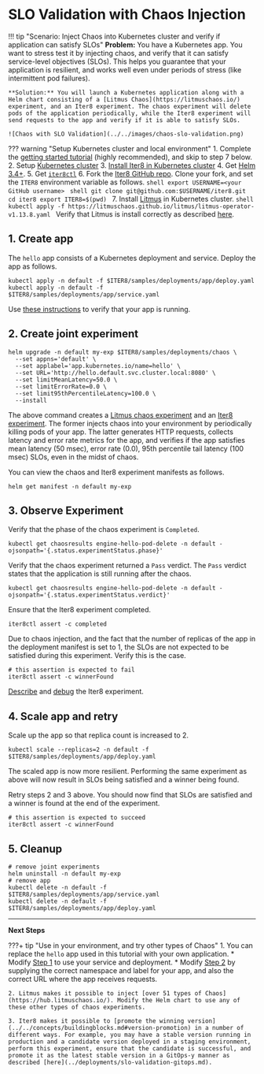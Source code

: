 # SLO Validation with Chaos Injection

!!! tip "Scenario: Inject Chaos into Kubernetes cluster and verify if application can satisfy SLOs"
    **Problem:** You have a Kubernetes app. You want to stress test it by injecting chaos, and verify that it can satisfy service-level objectives (SLOs). This helps you guarantee that your application is resilient, and works well even under periods of stress (like intermittent pod failures).

    **Solution:** You will launch a Kubernetes application along with a Helm chart consisting of a [Litmus Chaos](https://litmuschaos.io/) experiment, and an Iter8 experiment. The chaos experiment will delete pods of the application periodically, while the Iter8 experiment will send requests to the app and verify if it is able to satisfy SLOs.

    ![Chaos with SLO Validation](../../images/chaos-slo-validation.png)

??? warning "Setup Kubernetes cluster and local environment"
    1. Complete the [getting started tutorial](../../getting-started/first-experiment.md) (highly recommended), and skip to step 7 below.
    2. Setup [Kubernetes cluster](../../getting-started/setup-for-tutorials.md#local-kubernetes-cluster)
    3. [Install Iter8 in Kubernetes cluster](../../getting-started/install.md)
    4. Get [Helm 3.4+](https://helm.sh/docs/intro/install/).
    5. Get [`iter8ctl`](../../getting-started/install.md#install-iter8ctl)
    6. Fork the [Iter8 GitHub repo](https://github.com/iter8-tools/iter8). Clone your fork, and set the `ITER8` environment variable as follows.
    ```shell
    export USERNAME=<your GitHub username>
    ```
    ```shell
    git clone git@github.com:$USERNAME/iter8.git
    cd iter8
    export ITER8=$(pwd)
    ```
    7. Install [Litmus](https://litmuschaos.io/) in Kubernetes cluster.
    ```shell
    kubectl apply -f https://litmuschaos.github.io/litmus/litmus-operator-v1.13.8.yaml
    ```
    Verify that Litmus is install correctly as described [here](https://v1-docs.litmuschaos.io/docs/getstarted/#install-litmus).

## 1. Create app
The `hello` app consists of a Kubernetes deployment and service. Deploy the app as follows.

```shell
kubectl apply -n default -f $ITER8/samples/deployments/app/deploy.yaml
kubectl apply -n default -f $ITER8/samples/deployments/app/service.yaml
```

Use [these instructions](../../getting-started/first-experiment.md#1a-verify-app-is-running) to verify that your app is running.

## 2. Create joint experiment
```shell
helm upgrade -n default my-exp $ITER8/samples/deployments/chaos \
  --set appns='default' \
  --set applabel='app.kubernetes.io/name=hello' \
  --set URL='http://hello.default.svc.cluster.local:8080' \
  --set limitMeanLatency=50.0 \
  --set limitErrorRate=0.0 \
  --set limit95thPercentileLatency=100.0 \
  --install
```

The above command creates a [Litmus chaos experiment](https://litmuschaos.io/) and an [Iter8 experiment](../../concepts/whatisiter8.md#what-is-an-iter8-experiment). The former injects chaos into your environment by periodically killing pods of your app. The latter generates HTTP requests, collects latency and error rate metrics for the app, and verifies if the app satisfies mean latency (50 msec), error rate (0.0), 95th percentile tail latency (100 msec) SLOs, even in the midst of chaos.

You can view the chaos and Iter8 experiment manifests as follows.
```shell
helm get manifest -n default my-exp
```

## 3. Observe Experiment
Verify that the phase of the chaos experiment is `Completed`.
```shell
kubectl get chaosresults engine-hello-pod-delete -n default -ojsonpath='{.status.experimentStatus.phase}'
```

Verify that the chaos experiment returned a `Pass` verdict. The `Pass` verdict states that the application is still running after the chaos.
```shell
kubectl get chaosresults engine-hello-pod-delete -n default -ojsonpath='{.status.experimentStatus.verdict}'
```

Ensure that the Iter8 experiment completed.
```shell
iter8ctl assert -c completed
```

Due to chaos injection, and the fact that the number of replicas of the app in the deployment manifest is set to 1, the SLOs are not expected to be satisfied during this experiment. Verify this is the case.
```shell
# this assertion is expected to fail
iter8ctl assert -c winnerFound
```

[Describe](../../getting-started/first-experiment.md#3b-describe-results) and [debug](../../getting-started/first-experiment.md#3c-debug) the Iter8 experiment.

## 4. Scale app and retry
Scale up the app so that replica count is increased to 2. 
```shell
kubectl scale --replicas=2 -n default -f $ITER8/samples/deployments/app/deploy.yaml
```

The scaled app is now more resilient. Performing the same experiment as above will now result in SLOs being satisfied and a winner being found.

Retry steps 2 and 3 above. You should now find that SLOs are satisfied and a winner is found at the end of the experiment.

```shell
# this assertion is expected to succeed
iter8ctl assert -c winnerFound
```

## 5. Cleanup
```shell
# remove joint experiments
helm uninstall -n default my-exp
# remove app
kubectl delete -n default -f $ITER8/samples/deployments/app/service.yaml
kubectl delete -n default -f $ITER8/samples/deployments/app/deploy.yaml
```

***

**Next Steps**

???+ tip "Use in your environment, and try other types of Chaos"
    1. You can replace the `hello` app used in this tutorial with your own application. 
        * Modify [Step 1](#1-create-app) to use your service and deployment. 
        * Modify [Step 2](#2-create-joint-experiment) by supplying the correct namespace and label for your app, and also the correct URL where the app receives requests.

    2. Litmus makes it possible to inject [over 51 types of Chaos](https://hub.litmuschaos.io/). Modify the Helm chart to use any of these other types of chaos experiments.

    3. Iter8 makes it possible to [promote the winning version](../../concepts/buildingblocks.md#version-promotion) in a number of different ways. For example, you may have a stable version running in production and a candidate version deployed in a staging environment, perform this experiment, ensure that the candidate is successful, and promote it as the latest stable version in a GitOps-y manner as described [here](../deployments/slo-validation-gitops.md).
